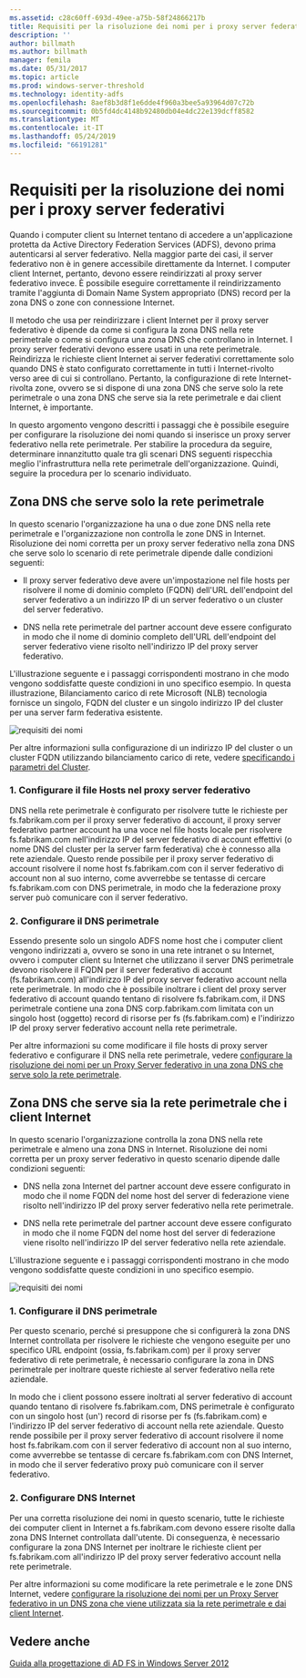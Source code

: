 ```yaml
---
ms.assetid: c28c60ff-693d-49ee-a75b-58f24866217b
title: Requisiti per la risoluzione dei nomi per i proxy server federativi
description: ''
author: billmath
ms.author: billmath
manager: femila
ms.date: 05/31/2017
ms.topic: article
ms.prod: windows-server-threshold
ms.technology: identity-adfs
ms.openlocfilehash: 8aef8b3d8f1e6dde4f960a3bee5a93964d07c72b
ms.sourcegitcommit: 0b5fd4dc4148b92480db04e4dc22e139dcff8582
ms.translationtype: MT
ms.contentlocale: it-IT
ms.lasthandoff: 05/24/2019
ms.locfileid: "66191281"
---
```

# <a name="name-resolution-requirements-for-federation-server-proxies"></a>Requisiti per la risoluzione dei nomi per i proxy server federativi

Quando i computer client su Internet tentano di accedere a un'applicazione protetta da Active Directory Federation Services \(ADFS\), devono prima autenticarsi al server federativo. Nella maggior parte dei casi, il server federativo non è in genere accessibile direttamente da Internet. I computer client Internet, pertanto, devono essere reindirizzati al proxy server federativo invece. È possibile eseguire correttamente il reindirizzamento tramite l'aggiunta di Domain Name System appropriato \(DNS\) record per la zona DNS o zone con connessione Internet.  
  
Il metodo che usa per reindirizzare i client Internet per il proxy server federativo è dipende da come si configura la zona DNS nella rete perimetrale o come si configura una zona DNS che controllano in Internet. I proxy server federativi devono essere usati in una rete perimetrale. Reindirizza le richieste client Internet ai server federativi correttamente solo quando DNS è stato configurato correttamente in tutti i Internet\-rivolto verso aree di cui si controllano. Pertanto, la configurazione di rete Internet\-rivolta zone, ovvero se si dispone di una zona DNS che serve solo la rete perimetrale o una zona DNS che serve sia la rete perimetrale e dai client Internet, è importante.  
  
In questo argomento vengono descritti i passaggi che è possibile eseguire per configurare la risoluzione dei nomi quando si inserisce un proxy server federativo nella rete perimetrale. Per stabilire la procedura da seguire, determinare innanzitutto quale tra gli scenari DNS seguenti rispecchia meglio l'infrastruttura nella rete perimetrale dell'organizzazione. Quindi, seguire la procedura per lo scenario individuato.  
  
## <a name="dns-zone-serving-only-the-perimeter-network"></a>Zona DNS che serve solo la rete perimetrale  
In questo scenario l'organizzazione ha una o due zone DNS nella rete perimetrale e l'organizzazione non controlla le zone DNS in Internet. Risoluzione dei nomi corretta per un proxy server federativo nella zona DNS che serve solo lo scenario di rete perimetrale dipende dalle condizioni seguenti:  
  
-   Il proxy server federativo deve avere un'impostazione nel file hosts per risolvere il nome di dominio completo \(FQDN\) dell'URL dell'endpoint del server federativo a un indirizzo IP di un server federativo o un cluster del server federativo.  
  
-   DNS nella rete perimetrale del partner account deve essere configurato in modo che il nome di dominio completo dell'URL dell'endpoint del server federativo viene risolto nell'indirizzo IP del proxy server federativo.  
  
L'illustrazione seguente e i passaggi corrispondenti mostrano in che modo vengono soddisfatte queste condizioni in uno specifico esempio. In questa illustrazione, Bilanciamento carico di rete Microsoft \(NLB\) tecnologia fornisce un singolo, FQDN del cluster e un singolo indirizzo IP del cluster per una server farm federativa esistente.  
  
![requisiti dei nomi](media/adfs2_deploy_single_fs.gif)  
  
Per altre informazioni sulla configurazione di un indirizzo IP del cluster o un cluster FQDN utilizzando bilanciamento carico di rete, vedere [specificando i parametri del Cluster](https://go.microsoft.com/fwlink/?LinkId=75282).  
  
### <a name="1-configure-the-hosts-file-on-the-federation-server-proxy"></a>1. Configurare il file Hosts nel proxy server federativo  
DNS nella rete perimetrale è configurato per risolvere tutte le richieste per fs.fabrikam.com per il proxy server federativo di account, il proxy server federativo partner account ha una voce nel file hosts locale per risolvere fs.fabrikam.com nell'indirizzo IP del server federativo di account effettivi \(o nome DNS del cluster per la server farm federativa\) che è connesso alla rete aziendale. Questo rende possibile per il proxy server federativo di account risolvere il nome host fs.fabrikam.com con il server federativo di account non al suo interno, come avverrebbe se tentasse di cercare fs.fabrikam.com con DNS perimetrale, in modo che la federazione proxy server può comunicare con il server federativo.  
  
### <a name="2-configure-perimeter-dns"></a>2. Configurare il DNS perimetrale  
Essendo presente solo un singolo ADFS nome host che i computer client vengono indirizzati a, ovvero se sono in una rete intranet o su Internet, ovvero i computer client su Internet che utilizzano il server DNS perimetrale devono risolvere il FQDN per il server federativo di account \(fs.fabrikam.com\) all'indirizzo IP del proxy server federativo account nella rete perimetrale. In modo che è possibile inoltrare i client del proxy server federativo di account quando tentano di risolvere fs.fabrikam.com, il DNS perimetrale contiene una zona DNS corp.fabrikam.com limitata con un singolo host \(oggetto\) record di risorse per fs \(fs.fabrikam.com\) e l'indirizzo IP del proxy server federativo account nella rete perimetrale.  
  
Per altre informazioni su come modificare il file hosts di proxy server federativo e configurare il DNS nella rete perimetrale, vedere [configurare la risoluzione dei nomi per un Proxy Server federativo in una zona DNS che serve solo la rete perimetrale](../../ad-fs/deployment/Configure-Name-Resolution-for-a-Federation-Server-Proxy-in-a-DNS-Zone-That-Serves-Only-the-Perimeter-Network.md).  
  
## <a name="dns-zone-serving-both-the-perimeter-network-and-internet-clients"></a>Zona DNS che serve sia la rete perimetrale che i client Internet  
In questo scenario l'organizzazione controlla la zona DNS nella rete perimetrale e almeno una zona DNS in Internet. Risoluzione dei nomi corretta per un proxy server federativo in questo scenario dipende dalle condizioni seguenti:  
  
-   DNS nella zona Internet del partner account deve essere configurato in modo che il nome FQDN del nome host del server di federazione viene risolto nell'indirizzo IP del proxy server federativo nella rete perimetrale.  
  
-   DNS nella rete perimetrale del partner account deve essere configurato in modo che il nome FQDN del nome host del server di federazione viene risolto nell'indirizzo IP del server federativo nella rete aziendale.  
  
L'illustrazione seguente e i passaggi corrispondenti mostrano in che modo vengono soddisfatte queste condizioni in uno specifico esempio.  
  
![requisiti dei nomi](media/adfs2_deploy_fsp_3DNS.gif)  
  
### <a name="1-configure-perimeter-dns"></a>1. Configurare il DNS perimetrale  
Per questo scenario, perché si presuppone che si configurerà la zona DNS Internet controllata per risolvere le richieste che vengono eseguite per uno specifico URL endpoint \(ossia, fs.fabrikam.com\) per il proxy server federativo di rete perimetrale, è necessario configurare la zona in DNS perimetrale per inoltrare queste richieste al server federativo nella rete aziendale.  
  
In modo che i client possono essere inoltrati al server federativo di account quando tentano di risolvere fs.fabrikam.com, DNS perimetrale è configurato con un singolo host \(un'\) record di risorse per fs \(fs.fabrikam.com\) e l'indirizzo IP del server federativo di account nella rete aziendale. Questo rende possibile per il proxy server federativo di account risolvere il nome host fs.fabrikam.com con il server federativo di account non al suo interno, come avverrebbe se tentasse di cercare fs.fabrikam.com con DNS Internet, in modo che il server federativo proxy può comunicare con il server federativo.  
  
### <a name="2-configure-internet-dns"></a>2. Configurare DNS Internet  
Per una corretta risoluzione dei nomi in questo scenario, tutte le richieste dei computer client in Internet a fs.fabrikam.com devono essere risolte dalla zona DNS Internet controllata dall'utente. Di conseguenza, è necessario configurare la zona DNS Internet per inoltrare le richieste client per fs.fabrikam.com all'indirizzo IP del proxy server federativo account nella rete perimetrale.  
  
Per altre informazioni su come modificare la rete perimetrale e le zone DNS Internet, vedere [configurare la risoluzione dei nomi per un Proxy Server federativo in un DNS zona che viene utilizzata sia la rete perimetrale e dai client Internet](../../ad-fs/deployment/Configure-Name-Resolution-for-a-Federation-Server-Proxy-in-a-DNS-Zone-That-Serves-Both-the-Perimeter-Network-and-Internet-Clients.md).  
  
## <a name="see-also"></a>Vedere anche
[Guida alla progettazione di AD FS in Windows Server 2012](AD-FS-Design-Guide-in-Windows-Server-2012.md)

